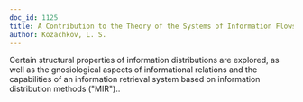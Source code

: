 ```yaml
---
doc_id: 1125
title: A Contribution to the Theory of the Systems of Information Flows
author: Kozachkov, L. S.
---
```


Certain structural properties of information distributions are explored,
as well as the gnosiological aspects of informational relations and the 
capabilities of an information retrieval system based on information 
distribution methods ("MIR")..